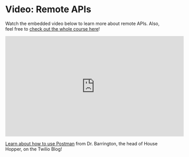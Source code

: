 # Video: Remote APIs

Watch the embedded video below to learn more about remote APIs. Also, feel free to [check out the whole course here](https://www.youtube.com/watch?v=GZvSYJDk-us)!

<iframe 
  width="560" height="315" 
  src="https://www.youtube.com/embed/GZvSYJDk-us?start=775" 
  frameborder="0" allowfullscreen>
</iframe>

[Learn about how to use Postman](https://www.twilio.com/blog/postman-make-requests-test-apis) from Dr. Barrington, the head of House Hopper, on the Twilio Blog!
